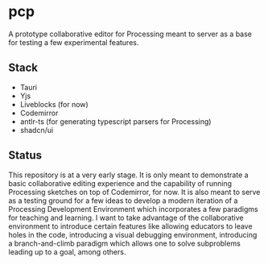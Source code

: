 # pcp
A prototype collaborative editor for Processing meant to server as a base for testing a few experimental features.

## Stack

* Tauri
* Yjs
* Liveblocks (for now)
* Codemirror
* antlr-ts (for generating typescript parsers for Processing)
* shadcn/ui

## Status

This repository is at a very early stage. It is only meant to demonstrate a basic collaborative editing experience and the capability of running Processing sketches on top of Codemirror, for now. It is also meant to serve as a testing ground for a few ideas to develop a modern iteration of a Processing Development Environment which incorporates a few paradigms for teaching and learning. I want to take advantage of the collaborative environment to introduce certain features like allowing educators to leave holes in the code, introducing a visual debugging environment, introducing a branch-and-climb paradigm which allows one to solve subproblems leading up to a goal, among others.
